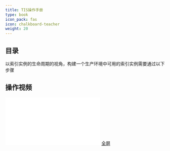 ```yaml
---
title: TIS操作手册
type: book
icon_pack: fas
icon: chalkboard-teacher
weight: 20
---
```


## 目录
以索引实例的生命周期的视角，构建一个生产环境中可用的索引实例需要通过以下步骤



## 操作视频
<iframe src="//player.bilibili.com/player.html?aid=245164306&bvid=BV1Uv41167SH&cid=254195719&page=1" scrolling="no" border="0" frameborder="no" framespacing="0" allowfullscreen="true"> </iframe>
<a target="_blank" href="https://www.bilibili.com/video/BV1Uv41167SH">全屏</a>
